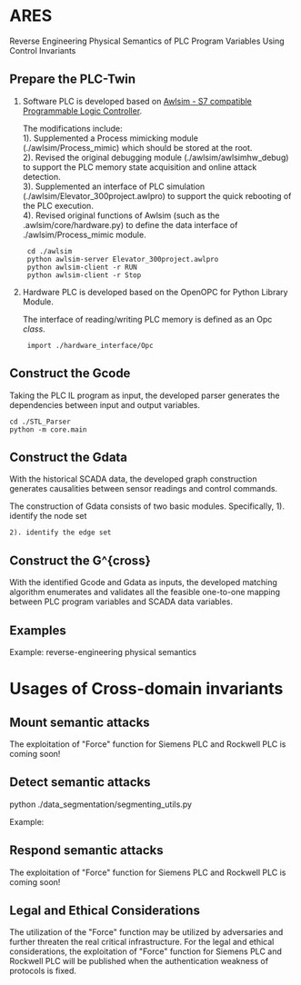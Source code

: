 # ARES
Reverse Engineering Physical Semantics of PLC Program Variables Using Control Invariants


## Prepare the PLC-Twin
1. Software PLC is developed based on [Awlsim - S7 compatible Programmable Logic Controller](https://github.com/mbuesch/awlsim).

	The modifications include: <br>
	1). Supplemented a Process mimicking module (./awlsim/Process_mimic) which should be stored at the root. <br>
	2). Revised the original debugging module (./awlsim/awlsimhw_debug) to support the PLC memory state acquisition and online attack detection. <br>
	3). Supplemented an interface of PLC simulation (./awlsim/Elevator_300project.awlpro) to support the quick rebooting of the PLC execution. <br>
	4). Revised original functions of Awlsim (such as the .awlsim/core/hardware.py) to define the data interface of ./awlsim/Process_mimic module. <br>

		cd ./awlsim
		python awlsim-server Elevator_300project.awlpro
		python awlsim-client -r RUN  
		python awlsim-client -r Stop 

2. Hardware PLC is developed based on the OpenOPC for Python Library Module. 

	The interface of reading/writing PLC memory is defined as an Opc *class*. 

		import ./hardware_interface/Opc
		
## Construct the Gcode <br>
Taking the PLC IL program as input, the developed parser generates the dependencies between input and output variables. <br>

	cd ./STL_Parser
	python -m core.main

## Construct the Gdata <br>

With the historical SCADA data, the developed graph construction generates causalities between sensor readings and control commands. 

The construction of Gdata consists of two basic modules. Specifically, 
	1). identify the node set

	2). identify the edge set



## Construct the G^{cross} <br>
With the identified Gcode and Gdata as inputs, the developed matching algorithm enumerates and validates all the feasible one-to-one mapping between PLC program variables and SCADA data variables. 


## Examples <br>

Example: 
reverse-engineering physical semantics



# Usages of Cross-domain invariants 

## Mount semantic attacks <br>

The exploitation of "Force" function for Siemens PLC and Rockwell PLC is coming soon!

## Detect semantic attacks <br>

python ./data_segmentation/segmenting_utils.py

Example: 



## Respond semantic attacks <br>

The exploitation of "Force" function for Siemens PLC and Rockwell PLC is coming soon!




## Legal and Ethical Considerations <br>

<!-- The response to semantic attacks utilizes the "Force" function of industrial communication protocols. However,  -->
The utilization of the "Force" function may be utilized by adversaries and further threaten the real critical infrastructure. For the legal and ethical considerations, the exploitation of "Force" function for Siemens PLC and Rockwell PLC will be published when the authentication weakness of protocols is fixed. 

